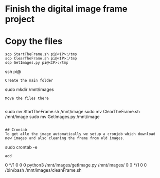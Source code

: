 # Finish the digital image frame project

# Copy the files
```
scp StartTheFrame.sh pi@<IP>:/tmp
scp ClearTheFrame.sh pi@<IP>:/tmp
scp GetImages.py pi@<IP>:/tmp
```
ssh pi@<IP>
```
Create the main folder
```
sudo mkdir /mnt/images
```
Move the files there 
  
```
sudo mv StartTheFrame.sh /mnt/image
sudo mv ClearTheFrame.sh /mnt/image
sudo mv GetImages.py /mnt/image
```

## Crontab
To get alle the image automatically we setup a cronjob which download new images and also cleaning the frame from old images.
```
sudo crontab -e
```
add
```
0 */1 0 0 0 python3 /mnt/images/getImage.py /mnt/images/
0 0 */1 0 0 /bin/bash /mnt/images/cleanFrame.sh

